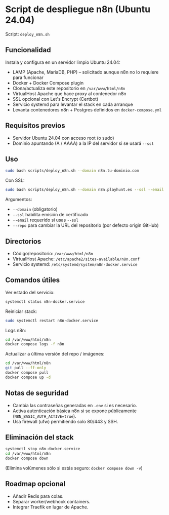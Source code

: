 # Script de despliegue n8n (Ubuntu 24.04)

Script: `deploy_n8n.sh`

## Funcionalidad
Instala y configura en un servidor limpio Ubuntu 24.04:

- LAMP (Apache, MariaDB, PHP) – solicitado aunque n8n no lo requiere para funcionar
- Docker + Docker Compose plugin
- Clona/actualiza este repositorio en `/var/www/html/n8n`
- VirtualHost Apache que hace proxy al contenedor n8n
- SSL opcional con Let's Encrypt (Certbot)
- Servicio systemd para levantar el stack en cada arranque
- Levanta contenedores n8n + Postgres definidos en `docker-compose.yml`

## Requisitos previos
- Servidor Ubuntu 24.04 con acceso root (o sudo)
- Dominio apuntando (A / AAAA) a la IP del servidor si se usará `--ssl`

## Uso

```bash
sudo bash scripts/deploy_n8n.sh --domain n8n.tu-dominio.com
```

Con SSL:

```bash
sudo bash scripts/deploy_n8n.sh --domain n8n.playhunt.es --ssl --email beni4041@gmail.com
```

Argumentos:
- `--domain` (obligatorio)
- `--ssl` habilita emisión de certificado
- `--email` requerido si usas `--ssl`
- `--repo` para cambiar la URL del repositorio (por defecto origin GitHub)

## Directorios
- Código/repositorio: `/var/www/html/n8n`
- VirtualHost Apache: `/etc/apache2/sites-available/n8n.conf`
- Servicio systemd: `/etc/systemd/system/n8n-docker.service`

## Comandos útiles

Ver estado del servicio:
```bash
systemctl status n8n-docker.service
```

Reiniciar stack:
```bash
sudo systemctl restart n8n-docker.service
```

Logs n8n:
```bash
cd /var/www/html/n8n
docker compose logs -f n8n
```

Actualizar a última versión del repo / imágenes:
```bash
cd /var/www/html/n8n
git pull --ff-only
docker compose pull
docker compose up -d
```

## Notas de seguridad
- Cambia las contraseñas generadas en `.env` si es necesario.
- Activa autenticación básica n8n si se expone públicamente (`N8N_BASIC_AUTH_ACTIVE=true`).
- Usa firewall (ufw) permitiendo solo 80/443 y SSH.

## Eliminación del stack
```bash
systemctl stop n8n-docker.service
cd /var/www/html/n8n
docker compose down
```
(Elimina volúmenes sólo si estás seguro: `docker compose down -v`)

## Roadmap opcional
- Añadir Redis para colas.
- Separar worker/webhook containers.
- Integrar Traefik en lugar de Apache.

